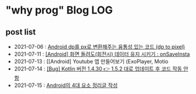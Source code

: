 # "why prog" Blog LOG

## post list
- 2021-07-06 : 	[Android dp를 px로 변환해주는 융통성 있는 코드 (dp to pixel)](https://happywww.tistory.com/101)
- 2021-07-11 :  [[Android] 화면 돌려도(회전시) 데이터 유지 시키기 : onSaveInsta](https://whyprogrammer.tistory.com/602)
- 2021-07-13 : [[Android] Youtube 앱 만들어보기 (ExoPlayer, Motio
- 2021-07-14 : [[Bug] Kotlin 버전 1.4.30 👉 1.5.2 대로 업데이트 후 코드 작동 안함](https://whyprogrammer.tistory.com/604)
- 2021-07-15 : [Android의 4대 요소 정리글 작성](https://whyprogrammer.tistory.com/605)